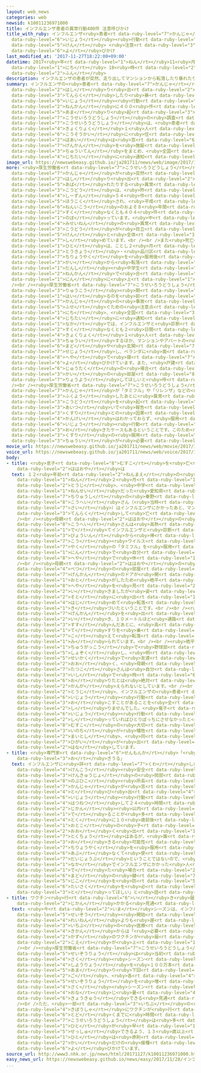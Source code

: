 ```yaml
---
layout: web_news
categories: web
newsid: k10011236971000
title: インフルエンザ患者の異常行動400件 注意呼びかけ
title_with_ruby: インフルエンザ<ruby>患者<rt data-ruby-level="7">かんじゃ</rt></ruby>の<ruby>異常<rt
  data-ruby-level="6">いじょう</rt></ruby><ruby>行動<rt data-ruby-level="3">こうどう</rt></ruby>400<ruby>件<rt
  data-ruby-level="5">けん</rt></ruby> <ruby>注意<rt data-ruby-level="3">ちゅうい</rt></ruby><ruby>呼<rt
  data-ruby-level="6">よ</rt></ruby>びかけ
last_modified_at: '2017-11-27T18:22:00+09:00'
datetime: 2017<ruby>年<rt data-ruby-level="1">ねん</rt></ruby>11<ruby>月<rt data-ruby-level="1">がつ</rt></ruby>27<ruby>日<rt
  data-ruby-level="1">にち</rt></ruby> 18<ruby>時<rt data-ruby-level="2">じ</rt></ruby>22<ruby>分<rt
  data-ruby-level="2">ふん</rt></ruby>
description: インフルエンザの患者が突然、走り出してマンションから転落したり暴れたりする異常行動が８年間に４００件余り起きていたことが厚生労働省の調査でわかりました。厚生労働省は、患者を極力１人にせず、高層階に住んでいる場合は窓や玄関を施錠するなどの注意点をまとめ、全国の自治体に通知しました。
summary: インフルエンザの<ruby>患者<rt data-ruby-level="7">かんじゃ</rt></ruby>が<ruby>突然<rt data-ruby-level="7">とつぜん</rt></ruby>、<ruby>走<rt
  data-ruby-level="2">はし</rt></ruby>り<ruby>出<rt data-ruby-level="2">だ</rt></ruby>してマンションから<ruby>転落<rt
  data-ruby-level="3">てんらく</rt></ruby>したり<ruby>暴<rt data-ruby-level="5">あば</rt></ruby>れたりする<ruby>異常<rt
  data-ruby-level="6">いじょう</rt></ruby><ruby>行動<rt data-ruby-level="3">こうどう</rt></ruby>が８<ruby>年間<rt
  data-ruby-level="2">ねんかん</rt></ruby>に４００<ruby>件<rt data-ruby-level="5">けん</rt></ruby><ruby>余<rt
  data-ruby-level="5">あま</rt></ruby>り<ruby>起<rt data-ruby-level="3">お</rt></ruby>きていたことが<ruby>厚生労働省<rt
  data-ruby-level="7">こうせいろうどうしょう</rt></ruby>の<ruby>調査<rt data-ruby-level="5">ちょうさ</rt></ruby>でわかりました。<ruby>厚生労働省<rt
  data-ruby-level="7">こうせいろうどうしょう</rt></ruby>は、<ruby>患者<rt data-ruby-level="7">かんじゃ</rt></ruby>を<ruby>極力<rt
  data-ruby-level="4">きょくりょく</rt></ruby>１<ruby>人<rt data-ruby-level="1">にん</rt></ruby>にせず、<ruby>高層階<rt
  data-ruby-level="6">こうそうかい</rt></ruby>に<ruby>住<rt data-ruby-level="3">す</rt></ruby>んでいる<ruby>場合<rt
  data-ruby-level="2">ばあい</rt></ruby>は<ruby>窓<rt data-ruby-level="6">まど</rt></ruby>や<ruby>玄関<rt
  data-ruby-level="7">げんかん</rt></ruby>を<ruby>施錠<rt data-ruby-level="7">せじょう</rt></ruby>するなどの<ruby>注意点<rt
  data-ruby-level="3">ちゅういてん</rt></ruby>をまとめ、<ruby>全国<rt data-ruby-level="3">ぜんこく</rt></ruby>の<ruby>自治体<rt
  data-ruby-level="4">じちたい</rt></ruby>に<ruby>通知<rt data-ruby-level="2">つうち</rt></ruby>しました。
image_url: https://newswebeasy.github.io/ja201711/news/web/image/2017/11/27/K10011236971_1711271615_1711271723_01_02.jpg
more: <ruby>厚生労働省<rt data-ruby-level="7">こうせいろうどうしょう</rt></ruby>によりますと、インフルエンザの<ruby>患者<rt
  data-ruby-level="7">かんじゃ</rt></ruby>が<ruby>突然<rt data-ruby-level="7">とつぜん</rt></ruby>、<ruby>走<rt
  data-ruby-level="2">はし</rt></ruby>り<ruby>出<rt data-ruby-level="2">だ</rt></ruby>したり<ruby>暴<rt
  data-ruby-level="5">あば</rt></ruby>れたりする<ruby>異常<rt data-ruby-level="6">いじょう</rt></ruby><ruby>行動<rt
  data-ruby-level="3">こうどう</rt></ruby>は、<ruby>昨<rt data-ruby-level="4">さく</rt></ruby><ruby>シーズン<rt
  data-ruby-level="4">しーずん</rt></ruby>５４<ruby>件<rt data-ruby-level="5">けん</rt></ruby><ruby>報告<rt
  data-ruby-level="5">ほうこく</rt></ruby>され、<ruby>平成<rt data-ruby-level="4">へいせい</rt></ruby>２１<ruby>年以降<rt
  data-ruby-level="6">ねんいこう</rt></ruby>のおよそ８<ruby>年間<rt data-ruby-level="2">ねんかん</rt></ruby>では<ruby>少<rt
  data-ruby-level="2">すく</rt></ruby>なくとも４０４<ruby>件<rt data-ruby-level="5">けん</rt></ruby>に<ruby>上<rt
  data-ruby-level="1">のぼ</rt></ruby>っています。<ruby>中<rt data-ruby-level="1">なか</rt></ruby>でも<ruby>未成年<rt
  data-ruby-level="4">みせいねん</rt></ruby>の<ruby>異常<rt data-ruby-level="6">いじょう</rt></ruby><ruby>行動<rt
  data-ruby-level="3">こうどう</rt></ruby>が<ruby>目立<rt data-ruby-level="1">めだ</rt></ruby>ち、３１７<ruby>件<rt
  data-ruby-level="5">けん</rt></ruby>と<ruby>全体<rt data-ruby-level="3">ぜんたい</rt></ruby>の７８％を<ruby>占<rt
  data-ruby-level="7">し</rt></ruby>めています。<br /><br />また<ruby>死亡<rt data-ruby-level="6">しぼう</rt></ruby>した<ruby>人<rt
  data-ruby-level="1">ひと</rt></ruby>は、ことし２<ruby>月<rt data-ruby-level="1">がつ</rt></ruby>に<ruby>東京<rt
  data-ruby-level="2">とうきょう</rt></ruby>・<ruby>品川区<rt data-ruby-level="3">しながわく</rt></ruby>で<ruby>治療薬<rt
  data-ruby-level="7">ちりょうやく</rt></ruby>を<ruby>服用後<rt data-ruby-level="3">ふくようご</rt></ruby>にマンションの４<ruby>階<rt
  data-ruby-level="3">かい</rt></ruby>から<ruby>転落<rt data-ruby-level="3">てんらく</rt></ruby>した<ruby>男子<rt
  data-ruby-level="1">だんし</rt></ruby><ruby>中学生<rt data-ruby-level="1">ちゅうがくせい</rt></ruby>など、８<ruby>年間<rt
  data-ruby-level="2">ねんかん</rt></ruby>で<ruby>合<rt data-ruby-level="2">あ</rt></ruby>わせて８<ruby>人<rt
  data-ruby-level="1">にん</rt></ruby>に<ruby>上<rt data-ruby-level="1">のぼ</rt></ruby>っています。<br
  /><br /><ruby>厚生労働省<rt data-ruby-level="7">こうせいろうどうしょう</rt></ruby>は、インフルエンザが<ruby>流行<rt
  data-ruby-level="3">りゅうこう</rt></ruby><ruby>期<rt data-ruby-level="3">き</rt></ruby>に<ruby>入<rt
  data-ruby-level="1">はい</rt></ruby>るのを<ruby>前<rt data-ruby-level="2">まえ</rt></ruby>に、<ruby>患者<rt
  data-ruby-level="7">かんじゃ</rt></ruby>の<ruby>事故<rt data-ruby-level="5">じこ</rt></ruby>を<ruby>防<rt
  data-ruby-level="5">ふせ</rt></ruby>ぐための<ruby>注意点<rt data-ruby-level="3">ちゅういてん</rt></ruby>をまとめ、２７<ruby>日<rt
  data-ruby-level="1">にち</rt></ruby>、<ruby>全国<rt data-ruby-level="3">ぜんこく</rt></ruby>の<ruby>自治体<rt
  data-ruby-level="4">じちたい</rt></ruby>に<ruby>通知<rt data-ruby-level="2">つうち</rt></ruby>しました。この<ruby>中<rt
  data-ruby-level="1">なか</rt></ruby>では、インフルエンザと<ruby>診断<rt data-ruby-level="7">しんだん</rt></ruby>されてから<ruby>少<rt
  data-ruby-level="2">すく</rt></ruby>なくとも２<ruby>日間<rt data-ruby-level="2">にちかん</rt></ruby>は<ruby>極力<rt
  data-ruby-level="4">きょくりょく</rt></ruby>１<ruby>人<rt data-ruby-level="1">にん</rt></ruby>にしないよう<ruby>注意<rt
  data-ruby-level="3">ちゅうい</rt></ruby>するほか、マンションやアパートの<ruby>場合<rt data-ruby-level="2">ばあい</rt></ruby>は<ruby>窓<rt
  data-ruby-level="6">まど</rt></ruby>や<ruby>玄関<rt data-ruby-level="7">げんかん</rt></ruby>を<ruby>施錠<rt
  data-ruby-level="7">せじょう</rt></ruby>し、ベランダに<ruby>面<rt data-ruby-level="3">めん</rt></ruby>していない<ruby>部屋<rt
  data-ruby-level="8">へや</rt></ruby>で<ruby>寝<rt data-ruby-level="7">ね</rt></ruby>かせるよう<ruby>呼<rt
  data-ruby-level="6">よ</rt></ruby>びかけています。また、<ruby>戸建<rt data-ruby-level="4">こだ</rt></ruby>て<ruby>住宅<rt
  data-ruby-level="6">じゅうたく</rt></ruby>の<ruby>場合<rt data-ruby-level="2">ばあい</rt></ruby>、できるだけ１<ruby>階<rt
  data-ruby-level="3">かい</rt></ruby>の<ruby>部屋<rt data-ruby-level="8">へや</rt></ruby>で<ruby>療養<rt
  data-ruby-level="7">りょうよう</rt></ruby>してほしいと<ruby>呼<rt data-ruby-level="6">よ</rt></ruby>びかけています。<br
  /><br /><ruby>厚生労働省<rt data-ruby-level="7">こうせいろうどうしょう</rt></ruby>によりますと、インフルエンザの<ruby>患者<rt
  data-ruby-level="7">かんじゃ</rt></ruby>が「タミフル」や「リレンザ」などの<ruby>治療薬<rt data-ruby-level="7">ちりょうやく</rt></ruby>を<ruby>服用<rt
  data-ruby-level="3">ふくよう</rt></ruby>したあとに<ruby>異常<rt data-ruby-level="6">いじょう</rt></ruby><ruby>行動<rt
  data-ruby-level="3">こうどう</rt></ruby>を<ruby>起<rt data-ruby-level="3">お</rt></ruby>こすケースが<ruby>相次<rt
  data-ruby-level="3">あいつ</rt></ruby>いで<ruby>報告<rt data-ruby-level="5">ほうこく</rt></ruby>されていますが、<ruby>薬<rt
  data-ruby-level="3">くすり</rt></ruby>との<ruby>因果<rt data-ruby-level="5">いんが</rt></ruby><ruby>関係<rt
  data-ruby-level="4">かんけい</rt></ruby>はわかっておらず、<ruby>服用<rt data-ruby-level="3">ふくよう</rt></ruby>していなくても<ruby>異常<rt
  data-ruby-level="6">いじょう</rt></ruby><ruby>行動<rt data-ruby-level="3">こうどう</rt></ruby>が<ruby>起<rt
  data-ruby-level="3">お</rt></ruby>きたケースもあるということです。このため<ruby>厚生労働省<rt data-ruby-level="7">こうせいろうどうしょう</rt></ruby>は、<ruby>薬<rt
  data-ruby-level="3">くすり</rt></ruby>の<ruby>服用<rt data-ruby-level="3">ふくよう</rt></ruby>のあるなしにかかわらず<ruby>注意<rt
  data-ruby-level="3">ちゅうい</rt></ruby>が<ruby>必要<rt data-ruby-level="4">ひつよう</rt></ruby>だとしています。
movie_url: https://newswebeasy.github.io/ja201711/news/web/movie/2017/11/27/k10011236971_201711271933_201711271949.mp4
voice_url: https://newswebeasy.github.io/ja201711/news/web/voice/2017/11/27/k10011236971_201711271933_201711271949.mp3
body:
- title: <ruby>息子<rt data-ruby-level="8">むすこ</rt></ruby>を<ruby>亡<rt data-ruby-level="7">な</rt></ruby>くした<ruby>母親<rt
    data-ruby-level="2">ははおや</rt></ruby>は
  text: １２<ruby>年前<rt data-ruby-level="2">ねんまえ</rt></ruby>の<ruby>平成<rt data-ruby-level="4">へいせい</rt></ruby>１７<ruby>年<rt
    data-ruby-level="1">ねん</rt></ruby>２<ruby>月<rt data-ruby-level="1">がつ</rt></ruby>、<ruby>当時<rt
    data-ruby-level="2">とうじ</rt></ruby>、<ruby>中学<rt data-ruby-level="1">ちゅうがく</rt></ruby>２<ruby>年生<rt
    data-ruby-level="1">ねんせい</rt></ruby>だった<ruby>愛知県<rt data-ruby-level="4">あいちけん</rt></ruby><ruby>知立市<rt
    data-ruby-level="7">ちりゅうし</rt></ruby>の<ruby>秦野<rt data-ruby-level="8">はたの</rt></ruby><ruby>皓平<rt
    data-ruby-level="8">こうへい</rt></ruby>さん（<ruby>当時<rt data-ruby-level="2">とうじ</rt></ruby>１４<ruby>歳<rt
    data-ruby-level="7">さい</rt></ruby>）はインフルエンザにかかったあと、マンションの９<ruby>階<rt data-ruby-level="3">かい</rt></ruby>から<ruby>転落<rt
    data-ruby-level="3">てんらく</rt></ruby>して<ruby>亡<rt data-ruby-level="7">な</rt></ruby>くなりました。<br
    /><br /><ruby>母親<rt data-ruby-level="2">ははおや</rt></ruby>の<ruby>竜子<rt data-ruby-level="7">たつこ</rt></ruby>さんによりますと、<ruby>皓平<rt
    data-ruby-level="8">こうへい</rt></ruby>さんは<ruby>高熱<rt data-ruby-level="4">こうねつ</rt></ruby>が<ruby>出<rt
    data-ruby-level="1">で</rt></ruby>てインフルエンザと<ruby>診断<rt data-ruby-level="7">しんだん</rt></ruby>され、<ruby>病院<rt
    data-ruby-level="3">びょういん</rt></ruby>から<ruby>帰<rt data-ruby-level="2">かえ</rt></ruby>ってきたあと、<ruby>抗<rt
    data-ruby-level="7">こう</rt></ruby><ruby>ウイルス<rt data-ruby-level="7">ういるす</rt></ruby><ruby>薬<rt
    data-ruby-level="7">やく</rt></ruby>の「タミフル」を<ruby>服用<rt data-ruby-level="3">ふくよう</rt></ruby>し１<ruby>人<rt
    data-ruby-level="1">にん</rt></ruby>で<ruby>自分<rt data-ruby-level="2">じぶん</rt></ruby>の<ruby>部屋<rt
    data-ruby-level="8">へや</rt></ruby>で<ruby>休<rt data-ruby-level="1">やす</rt></ruby>んでいました。<br
    /><br /><ruby>母親<rt data-ruby-level="2">ははおや</rt></ruby>の<ruby>竜子<rt data-ruby-level="7">たつこ</rt></ruby>さんは<ruby>別<rt
    data-ruby-level="4">べつ</rt></ruby>の<ruby>部屋<rt data-ruby-level="8">へや</rt></ruby>にいて、<ruby>玄関<rt
    data-ruby-level="7">げんかん</rt></ruby>のドアが<ruby>開<rt data-ruby-level="3">ひら</rt></ruby>く<ruby>音<rt
    data-ruby-level="1">おと</rt></ruby>がしたため<ruby>皓平<rt data-ruby-level="8">こうへい</rt></ruby>さんの<ruby>部屋<rt
    data-ruby-level="8">へや</rt></ruby>を<ruby>見<rt data-ruby-level="2">み</rt></ruby>に<ruby>行<rt
    data-ruby-level="2">い</rt></ruby>きましたが<ruby>姿<rt data-ruby-level="6">すがた</rt></ruby>はなく、<ruby>外<rt
    data-ruby-level="2">そと</rt></ruby>に<ruby>出<rt data-ruby-level="1">で</rt></ruby>て<ruby>初<rt
    data-ruby-level="4">はじ</rt></ruby>めて<ruby>転落<rt data-ruby-level="3">てんらく</rt></ruby>したことに<ruby>気<rt
    data-ruby-level="1">き</rt></ruby>づいたということです。<br /><br /><ruby>皓平<rt data-ruby-level="8">こうへい</rt></ruby>さんは、はだしで<ruby>玄関<rt
    data-ruby-level="7">げんかん</rt></ruby>を<ruby>出<rt data-ruby-level="2">で</rt></ruby>て<ruby>行<rt
    data-ruby-level="2">い</rt></ruby>き、１０メートルほど<ruby>通路<rt data-ruby-level="3">つうろ</rt></ruby>を<ruby>進<rt
    data-ruby-level="3">すす</rt></ruby>んだあとに、<ruby>高<rt data-ruby-level="2">たか</rt></ruby>さ１メートル２０センチの<ruby>手<rt
    data-ruby-level="1">て</rt></ruby>すりを<ruby>乗<rt data-ruby-level="7">の</rt></ruby>り<ruby>越<rt
    data-ruby-level="7">こ</rt></ruby>えて<ruby>転落<rt data-ruby-level="3">てんらく</rt></ruby>したと<ruby>見<rt
    data-ruby-level="1">み</rt></ruby>られています。<br /><br /><ruby>皓平<rt data-ruby-level="8">こうへい</rt></ruby>さんは<ruby>中学校<rt
    data-ruby-level="1">ちゅうがっこう</rt></ruby>で<ruby>野球部<rt data-ruby-level="3">やきゅうぶ</rt></ruby>に<ruby>所属<rt
    data-ruby-level="5">しょぞく</rt></ruby>し、<ruby>明<rt data-ruby-level="2">あか</rt></ruby>るい<ruby>性格<rt
    data-ruby-level="5">せいかく</rt></ruby>で<ruby>友達<rt data-ruby-level="8">ともだち</rt></ruby>も<ruby>多<rt
    data-ruby-level="2">おお</rt></ruby>く、<ruby>母親<rt data-ruby-level="2">ははおや</rt></ruby>の<ruby>竜子<rt
    data-ruby-level="7">たつこ</rt></ruby>さんは<ruby>自分<rt data-ruby-level="2">じぶん</rt></ruby>の<ruby>意思<rt
    data-ruby-level="3">いし</rt></ruby>で<ruby>飛<rt data-ruby-level="6">と</rt></ruby>び<ruby>降<rt
    data-ruby-level="6">お</rt></ruby>りたとは<ruby>絶対<rt data-ruby-level="5">ぜったい</rt></ruby>に<ruby>考<rt
    data-ruby-level="2">かんが</rt></ruby>えられないとしています。<br /><br /><ruby>竜子<rt data-ruby-level="7">たつこ</rt></ruby>さんは<ruby>当時<rt
    data-ruby-level="2">とうじ</rt></ruby>、インフルエンザの<ruby>患者<rt data-ruby-level="7">かんじゃ</rt></ruby>が<ruby>異常<rt
    data-ruby-level="6">いじょう</rt></ruby><ruby>行動<rt data-ruby-level="3">こうどう</rt></ruby>を<ruby>起<rt
    data-ruby-level="3">お</rt></ruby>こすことがあることを<ruby>全<rt data-ruby-level="3">まった</rt></ruby>く<ruby>知<rt
    data-ruby-level="2">し</rt></ruby>りませんでした。<ruby>竜子<rt data-ruby-level="7">たつこ</rt></ruby>さんは「<ruby>異常<rt
    data-ruby-level="6">いじょう</rt></ruby><ruby>行動<rt data-ruby-level="3">こうどう</rt></ruby>のことを<ruby>知<rt
    data-ruby-level="2">し</rt></ruby>っていればひとりぼっちにさせなかったと<ruby>思<rt data-ruby-level="2">おも</rt></ruby>います。<ruby>息子<rt
    data-ruby-level="8">むすこ</rt></ruby>の<ruby>大切<rt data-ruby-level="2">たいせつ</rt></ruby>な<ruby>命<rt
    data-ruby-level="3">いのち</rt></ruby>が<ruby>犠牲<rt data-ruby-level="7">ぎせい</rt></ruby>になったのにもかかわらず、<ruby>毎年<rt
    data-ruby-level="2">まいとし</rt></ruby>、<ruby>同<rt data-ruby-level="2">おな</rt></ruby>じような<ruby>被害<rt
    data-ruby-level="7">ひがい</rt></ruby>が<ruby>出<rt data-ruby-level="1">で</rt></ruby>ていることはとてもつらい」と<ruby>話<rt
    data-ruby-level="2">はな</rt></ruby>しています。
- title: <ruby>専門家<rt data-ruby-level="6">せんもんか</rt></ruby>「<ruby>誰<rt data-ruby-level="7">だれ</rt></ruby>にでも<ruby>起<rt
    data-ruby-level="3">お</rt></ruby>きうる」
  text: インフルエンザに<ruby>詳<rt data-ruby-level="7">くわ</rt></ruby>しい<ruby>川崎市<rt data-ruby-level="7">かわさきし</rt></ruby><ruby>健康<rt
    data-ruby-level="4">けんこう</rt></ruby><ruby>安全<rt data-ruby-level="3">あんぜん</rt></ruby><ruby>研究所<rt
    data-ruby-level="3">けんきゅうじょ</rt></ruby>の<ruby>岡部<rt data-ruby-level="8">おかべ</rt></ruby><ruby>信彦<rt
    data-ruby-level="8">のぶひこ</rt></ruby><ruby>所長<rt data-ruby-level="3">しょちょう</rt></ruby>は「<ruby>患者<rt
    data-ruby-level="7">かんじゃ</rt></ruby>が<ruby>窓<rt data-ruby-level="6">まど</rt></ruby>から<ruby>飛<rt
    data-ruby-level="4">と</rt></ruby>び<ruby>出<rt data-ruby-level="4">だ</rt></ruby>すなどの<ruby>異常<rt
    data-ruby-level="6">いじょう</rt></ruby><ruby>行動<rt data-ruby-level="3">こうどう</rt></ruby>は、<ruby>発熱<rt
    data-ruby-level="4">はつねつ</rt></ruby>して２４<ruby>時間<rt data-ruby-level="2">じかん</rt></ruby>から４８<ruby>時間<rt
    data-ruby-level="2">じかん</rt></ruby><ruby>以内<rt data-ruby-level="4">いない</rt></ruby>に<ruby>出<rt
    data-ruby-level="1">で</rt></ruby>ることが<ruby>多<rt data-ruby-level="2">おお</rt></ruby>い。<ruby>特<rt
    data-ruby-level="4">とく</rt></ruby>に１０<ruby>歳前後<rt data-ruby-level="7">さいぜんご</rt></ruby>の<ruby>男<rt
    data-ruby-level="1">おとこ</rt></ruby>の<ruby>子<rt data-ruby-level="1">こ</rt></ruby>に<ruby>多<rt
    data-ruby-level="2">おお</rt></ruby>く<ruby>出<rt data-ruby-level="1">で</rt></ruby>るという<ruby>特徴<rt
    data-ruby-level="7">とくちょう</rt></ruby>はあるが、<ruby>誰<rt data-ruby-level="7">だれ</rt></ruby>にでも<ruby>起<rt
    data-ruby-level="3">お</rt></ruby>きる<ruby>可能性<rt data-ruby-level="5">かのうせい</rt></ruby>はある。<ruby>治療薬<rt
    data-ruby-level="7">ちりょうやく</rt></ruby>を<ruby>服用<rt data-ruby-level="3">ふくよう</rt></ruby>したら<ruby>危<rt
    data-ruby-level="6">あぶ</rt></ruby>なくて<ruby>使<rt data-ruby-level="3">つか</rt></ruby>わなければ<ruby>大丈夫<rt
    data-ruby-level="7">だいじょうぶ</rt></ruby>ということではないので、<ruby>家族<rt data-ruby-level="3">かぞく</rt></ruby>の<ruby>中<rt
    data-ruby-level="1">なか</rt></ruby>でインフルエンザにかかった<ruby>人<rt data-ruby-level="1">ひと</rt></ruby>が<ruby>出<rt
    data-ruby-level="1">で</rt></ruby>た<ruby>場合<rt data-ruby-level="2">ばあい</rt></ruby>は、<ruby>窓<rt
    data-ruby-level="6">まど</rt></ruby>の<ruby>鍵<rt data-ruby-level="7">かぎ</rt></ruby>をかけるなど<ruby>事故<rt
    data-ruby-level="5">じこ</rt></ruby>を<ruby>防<rt data-ruby-level="5">ふせ</rt></ruby>ぐ<ruby>対策<rt
    data-ruby-level="6">たいさく</rt></ruby>を<ruby>必<rt data-ruby-level="4">かなら</rt></ruby>ず<ruby>取<rt
    data-ruby-level="3">と</rt></ruby>ってほしい」と<ruby>話<rt data-ruby-level="2">はな</rt></ruby>しています。
- title: ワクチン<ruby>行<rt data-ruby-level="6">い</rt></ruby>き<ruby>届<rt data-ruby-level="6">とど</rt></ruby>くまで<ruby>時間<rt
    data-ruby-level="2">じかん</rt></ruby>かかる<ruby>見通<rt data-ruby-level="2">みとお</rt></ruby>し
  text: <ruby>今<rt data-ruby-level="2">いま</rt></ruby>シーズンは、インフルエンザワクチンの<ruby>製造<rt
    data-ruby-level="5">せいぞう</rt></ruby><ruby>開始<rt data-ruby-level="3">かいし</rt></ruby>が<ruby>例年<rt
    data-ruby-level="4">れいねん</rt></ruby>よりも<ruby>遅<rt data-ruby-level="7">おく</rt></ruby>れ、<ruby>一部<rt
    data-ruby-level="3">いちぶ</rt></ruby>の<ruby>医療<rt data-ruby-level="7">いりょう</rt></ruby><ruby>機関<rt
    data-ruby-level="4">きかん</rt></ruby>からは「<ruby>必要<rt data-ruby-level="4">ひつよう</rt></ruby>な<ruby>数<rt
    data-ruby-level="2">かず</rt></ruby>のワクチンが<ruby>届<rt data-ruby-level="6">とど</rt></ruby>いていない」という<ruby>声<rt
    data-ruby-level="2">こえ</rt></ruby>が<ruby>上<rt data-ruby-level="1">あ</rt></ruby>がっています。<br
    /><br /><ruby>厚生労働省<rt data-ruby-level="7">こうせいろうどうしょう</rt></ruby>によりますと、ワクチンの<ruby>製造量<rt
    data-ruby-level="5">せいぞうりょう</rt></ruby>は<ruby>当初<rt data-ruby-level="4">とうしょ</rt></ruby>、<ruby>昨<rt
    data-ruby-level="4">さく</rt></ruby><ruby>シーズン<rt data-ruby-level="4">しーずん</rt></ruby>の<ruby>使用量<rt
    data-ruby-level="4">しようりょう</rt></ruby>を<ruby>１００万本<rt data-ruby-level="2">ひゃくまんぼん</rt></ruby><ruby>余<rt
    data-ruby-level="5">あま</rt></ruby>り<ruby>下回<rt data-ruby-level="2">したまわ</rt></ruby>るおそれがありましたが、その<ruby>後<rt
    data-ruby-level="2">ご</rt></ruby>、<ruby>各<rt data-ruby-level="4">かく</rt></ruby>メーカーが<ruby>製造量<rt
    data-ruby-level="5">せいぞうりょう</rt></ruby>を<ruby>増<rt data-ruby-level="5">ふ</rt></ruby>やし、<ruby>昨<rt
    data-ruby-level="4">さく</rt></ruby><ruby>シーズン<rt data-ruby-level="4">しーずん</rt></ruby>とほぼ<ruby>同<rt
    data-ruby-level="4">おな</rt></ruby>じ<ruby>量<rt data-ruby-level="4">りょう</rt></ruby>を<ruby>供給<rt
    data-ruby-level="6">きょうきゅう</rt></ruby>できる<ruby>見通<rt data-ruby-level="2">みとお</rt></ruby>しがたったということです。<br
    /><br />ただ、<ruby>一部<rt data-ruby-level="3">いちぶ</rt></ruby>の<ruby>地域<rt data-ruby-level="6">ちいき</rt></ruby>では、<ruby>希望者<rt
    data-ruby-level="4">きぼうしゃ</rt></ruby>にワクチンが<ruby>行<rt data-ruby-level="6">い</rt></ruby>き<ruby>届<rt
    data-ruby-level="6">とど</rt></ruby>くまでに<ruby>時間<rt data-ruby-level="2">じかん</rt></ruby>がかかるおそれもあり、<ruby>厚生労働省<rt
    data-ruby-level="7">こうせいろうどうしょう</rt></ruby>は<ruby>多<rt data-ruby-level="2">おお</rt></ruby>くの<ruby>人<rt
    data-ruby-level="1">ひと</rt></ruby>が<ruby>早<rt data-ruby-level="1">はや</rt></ruby>めにワクチンを<ruby>接種<rt
    data-ruby-level="5">せっしゅ</rt></ruby>できるよう、１３<ruby>歳以上<rt data-ruby-level="7">さいいじょう</rt></ruby>の<ruby>人<rt
    data-ruby-level="1">ひと</rt></ruby>は<ruby>原則<rt data-ruby-level="5">げんそく</rt></ruby>、１<ruby>回<rt
    data-ruby-level="2">かい</rt></ruby>だけの<ruby>接種<rt data-ruby-level="5">せっしゅ</rt></ruby>にしてほしいと<ruby>呼<rt
    data-ruby-level="6">よ</rt></ruby>びかけています。
source_url: http://www3.nhk.or.jp/news/html/20171127/k10011236971000.html
easy_news_url: https://newswebeasy.github.io/news/easy/2017/11/28/インフルエンザになった人が異常な行動-8年で404件
...
```

